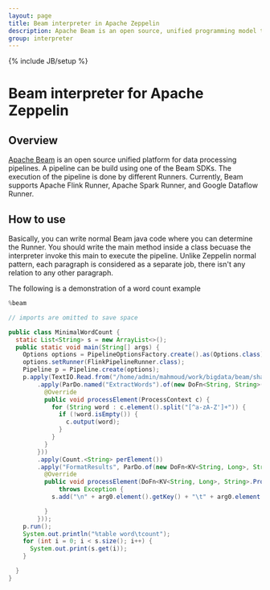 ```yaml
---
layout: page
title: Beam interpreter in Apache Zeppelin
description: Apache Beam is an open source, unified programming model that you can use to create a data processing pipeline.
group: interpreter
---
```

<!--
Licensed under the Apache License, Version 2.0 (the "License");
you may not use this file except in compliance with the License.
You may obtain a copy of the License at

http://www.apache.org/licenses/LICENSE-2.0

Unless required by applicable law or agreed to in writing, software
distributed under the License is distributed on an "AS IS" BASIS,
WITHOUT WARRANTIES OR CONDITIONS OF ANY KIND, either express or implied.
See the License for the specific language governing permissions and
limitations under the License.
-->

{% include JB/setup %}

# Beam interpreter for Apache Zeppelin

<div id="toc"></div>

## Overview
[Apache Beam](http://beam.incubator.apache.org) is an open source unified platform for data processing pipelines. A pipeline can be build using one of the Beam SDKs.
The execution of the pipeline is done by different Runners. Currently, Beam supports Apache Flink Runner, Apache Spark Runner, and Google Dataflow Runner.

## How to use
Basically, you can write normal Beam java code where you can determine the Runner. You should write the main method inside a class becuase the interpreter invoke this main to execute the pipeline. Unlike Zeppelin normal pattern, each paragraph is considered as a separate job, there isn't any relation to any other paragraph.

The following is a demonstration of a word count example

```java
%beam

// imports are omitted to save space

public class MinimalWordCount {
  static List<String> s = new ArrayList<>();
  public static void main(String[] args) {
    Options options = PipelineOptionsFactory.create().as(Options.class);
    options.setRunner(FlinkPipelineRunner.class);
    Pipeline p = Pipeline.create(options);
    p.apply(TextIO.Read.from("/home/admin/mahmoud/work/bigdata/beam/shakespeare/input/file1.txt"))
        .apply(ParDo.named("ExtractWords").of(new DoFn<String, String>() {
          @Override
          public void processElement(ProcessContext c) {
            for (String word : c.element().split("[^a-zA-Z']+")) {
              if (!word.isEmpty()) {
                c.output(word);
              }
            }
          }
        }))
        .apply(Count.<String> perElement())
        .apply("FormatResults", ParDo.of(new DoFn<KV<String, Long>, String>() {
          @Override
          public void processElement(DoFn<KV<String, Long>, String>.ProcessContext arg0)
              throws Exception {
            s.add("\n" + arg0.element().getKey() + "\t" + arg0.element().getValue());

          }
        }));
    p.run();
    System.out.println("%table word\tcount");
    for (int i = 0; i < s.size(); i++) {
      System.out.print(s.get(i));
    }

  }
}

```

